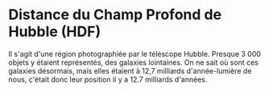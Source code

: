# Distance du Champ Profond de Hubble (HDF)

Il s'agit d'une région photographiée par le téléscope Hubble. Presque 3 000
objets y étaient représentés, des galaxies lointaines. On ne sait où sont ces
galaxies désormais, mais elles étaient à 12,7 milliards d'année-lumière de nous,
c'était donc leur position il y a 12.7 milliards d'années.
